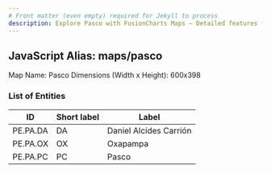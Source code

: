 ```yaml
---
# Front matter (even empty) required for Jekyll to process
description: Explore Pasco with FusionCharts Maps – Detailed features for seamless integration. Try now & enhance your data visualization today! 
---
```


## JavaScript Alias: maps/pasco

Map Name: Pasco
Dimensions (Width x Height): 600x398


### List of Entities

ID | Short label | Label
---|---|---|
PE.PA.DA| DA | Daniel Alcídes Carrión
PE.PA.OX| OX | Oxapampa
PE.PA.PC| PC | Pasco
